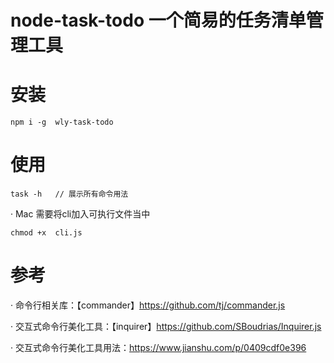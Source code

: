 # node-task-todo 一个简易的任务清单管理工具 

# 安装
`
npm i -g  wly-task-todo
`
# 使用

`
task -h   // 展示所有命令用法
`

· Mac 需要将cli加入可执行文件当中

`
chmod +x  cli.js
`

# 参考

· 命令行相关库：【commander】https://github.com/tj/commander.js

· 交互式命令行美化工具：【inquirer】https://github.com/SBoudrias/Inquirer.js  

· 交互式命令行美化工具用法：https://www.jianshu.com/p/0409cdf0e396